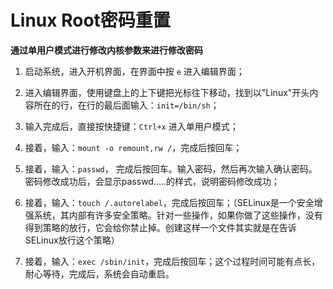 # Linux Root密码重置

**通过单用户模式进行修改内核参数来进行修改密码**

1. 启动系统，进入开机界面，在界面中按 `e` 进入编辑界面；

2. 进入编辑界面，使用键盘上的上下键把光标往下移动，找到以"Linux"开头内容所在的行，在行的最后面输入：`init=/bin/sh`；

3. 输入完成后，直接按快捷键：`Ctrl+x` 进入单用户模式；
4. 接着，输入：`mount -o remount,rw /`，完成后按回车；
5. 接着，输入：`passwd`， 完成后按回车。输入密码，然后再次输入确认密码。密码修改成功后，会显示passwd.....的样式，说明密码修改成功；
6. 接着，输入：`touch /.autorelabel`，完成后按回车；（SELinux是一个安全增强系统，其内部有许多安全策略。针对一些操作，如果你做了这些操作，没有得到策略的放行，它会给你禁止掉。创建这样一个文件其实就是在告诉SELinux放行这个策略）
7. 接着，输入：`exec /sbin/init`，完成后按回车；这个过程时间可能有点长，耐心等待，完成后，系统会自动重启。